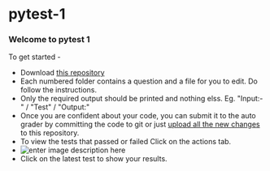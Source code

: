 # pytest-1

### Welcome to pytest 1

To get started -

- Download [this repository](https://docs.github.com/en/free-pro-team@latest/github/importing-your-projects-to-github/importing-a-git-repository-using-the-command-line)
- Each numbered folder contains a question and a file for you to edit. Do follow the instructions.
- Only the required output should be printed and nothing elss. Eg. "Input:-" / "Test" / "Output:"
- Once you are confident about your code, you can submit it to the auto grader by committing the code to git or just [upload all the new changes](https://docs.github.com/en/free-pro-team@latest/github/managing-files-in-a-repository/adding-a-file-to-a-repository) to this repository.
- To view the tests that passed or failed Click on the actions tab.
- ![enter image description here](https://i.imgur.com/dg58geQ.png)
- Click on the latest test to show your results.

